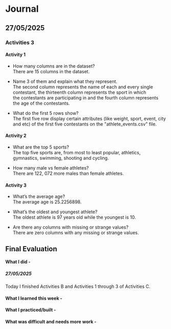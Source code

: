 # Journal

## 27/05/2025
### Activities 3
#### Activity 1
- How many columns are in the dataset?
<br> There are 15 columns in the dataset.

- Name 3 of them and explain what they represent.
<br> The second column represents the name of each and every single <br> contestant, the thirteenth column represents the sport in which <br> the contestants are participating in and the fourth column represents <br> the age of the contestants.
- What do the first 5 rows show?
<br> The first five row display certain attributes (like weight, sport, event, city and etc) of the first five contestants on the "athlete_events.csv" file.

#### Activity 2
- What are the top 5 sports?
<br>The top five sports are, from most to least popular, athletics, <br> gymnastics, swimming, shooting and cycling.

- How many male vs female athletes?
<br> There are 122, 072 more males than female athletes.

#### Activity 3
- What’s the average age?
<br> The average age is 25.2256898.

- What’s the oldest and youngest athlete?
<br> The oldest athlete is 97 years old while the youngest is 10.

- Are there any columns with missing or strange values?
<br> There are zero columns with any missing or strange values.

## Final Evaluation
#### What I did -
##### 27/05/2025
Today I finished Activities B and Activities 1 through 3 of Activities C.
#### What I learned this week -
#### What I practiced/built -
#### What was difficult and needs more work -


